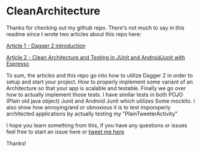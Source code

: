# CleanArchitecture

Thanks for checking out my github repo. There's not much to say in this readme since I wrote two articles about this repo here:

[Article 1 - Dagger 2 introduction](https://medium.com/@patrykpoborca/making-a-best-practice-app-4-dagger-2-267ec5f6c89a)

[Article 2 - Clean Architecture and Testing in JUnit and AndroidJunit with Espresso](https://medium.com/@patrykpoborca/making-a-best-practice-app-5-clean-architecture-testing-84a1672dd000)

To sum, the articles and this repo go into how to utilize Dagger 2 in order to setup and start your project. How to properly implement some variant of an Architecture so that your app is scalable and testable.
Finally we go over how to actually implement those tests. I have similar tests in both POJO (Plain old java object) Junit and Android Junit which utilizes Some mockito.
I also show how annoying/and or obnoxious it is to test imporoperly architected applications by actually testing my "PlainTweeterActivity"

I hope you learn something from this, if you have any questions or issues feel free to start an issue here or [tweet me here](https://twitter.com/patrykpoborca)

Thanks!
